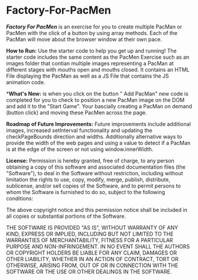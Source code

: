 # Factory-For-PacMen
***Factory For PacMen*** is an exercise for you to create multiple PacMan or PacMen with the click of a button by using array methods. Each of the PacMan will move about the browser window at their own pace.

**How to Run:** Use the starter code to help you get up and running! The starter code includes the same content as the PacMen Exercise such as an images folder that contian multiple images representing a PacMan at different stages with mouths open and mouths closed. It contains an HTML File displaying the PacMan as well as a JS File that contains the JS animation code. 

***What's New:** is when you click on the button " Add PacMan" new code is completed for you to check to position a new PacMan image on the DOM and add it to the "Start Game". Your bascially creating a PacMan on demand (button click) and moving these PacMen across the page. 

**Roadmap of Future Improvements:** Future improvements include additional images, increased setInterval functionality and updating the checkPageBounds direction and widths. Additionally alternative ways to provide the width of the web pages and using a value to detect if a PacMan is at the edge of the screen or not using window.innerWidth. 

**License:**
Permission is hereby granted, free of charge, to any person obtaining a copy of this software and associated documentation files (the "Software"), to deal in the Software without restriction, including without limitation the rights to use, copy, modify, merge, publish, distribute, sublicense, and/or sell copies of the Software, and to permit persons to whom the Software is furnished to do so, subject to the following conditions:

The above copyright notice and this permission notice shall be included in all copies or substantial portions of the Software.

THE SOFTWARE IS PROVIDED "AS IS", WITHOUT WARRANTY OF ANY KIND, EXPRESS OR IMPLIED, INCLUDING BUT NOT LIMITED TO THE WARRANTIES OF MERCHANTABILITY, FITNESS FOR A PARTICULAR PURPOSE AND NON-INFRINGEMENT. IN NO EVENT SHALL THE AUTHORS OR COPYRIGHT HOLDERS BE LIABLE FOR ANY CLAIM, DAMAGES OR OTHER LIABILITY, WHETHER IN AN ACTION OF CONTRACT, TORT OR OTHERWISE, ARISING FROM, OUT OF OR IN CONNECTION WITH THE SOFTWARE OR THE USE OR OTHER DEALINGS IN THE SOFTWARE.
